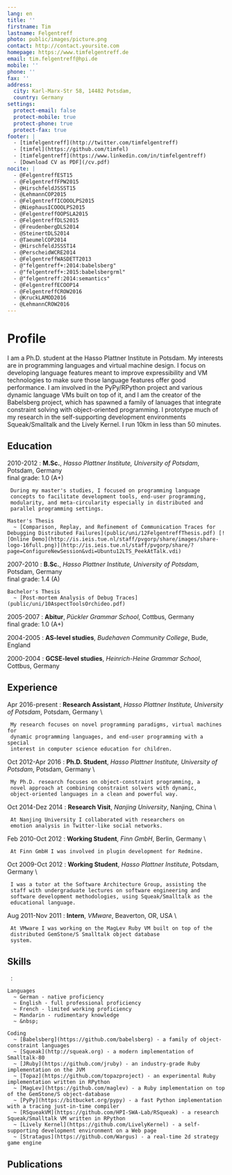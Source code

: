 ```yaml
---
lang: en
title: ''
firstname: Tim
lastname: Felgentreff
photo: public/images/picture.png
contact: http://contact.yoursite.com
homepage: https://www.timfelgentreff.de
email: tim.felgentreff@hpi.de
mobile: ''
phone: ''
fax: ''
address:
  city: Karl-Marx-Str 58, 14482 Potsdam, 
  country: Germany
settings:
  protect-email: false
  protect-mobile: true
  protect-phone: true
  protect-fax: true
footer: |
  - [timfelgentreff](http://twitter.com/timfelgentreff)
  - [timfel](https://github.com/timfel)
  - [timfelgentreff](https://www.linkedin.com/in/timfelgentreff)
  - [Download CV as PDF](/cv.pdf)
nocite: |
  - @FelgentreffEST15
  - @FelgentreffFPW2015
  - @HirschfeldJSSST15
  - @LehmannCOP2015
  - @FelgentreffICOOOLPS2015
  - @NiephausICOOOLPS2015
  - @FelgentreffOOPSLA2015
  - @FelgentreffDLS2015
  - @FreudenbergDLS2014
  - @SteinertDLS2014
  - @TaeumelCOP2014
  - @HirschfeldJSSST14
  - @PerscheidWCRE2014
  - @FelgentreffWASDETT2013
  - @"felgentreff+:2014:babelsberg"
  - @"felgentreff+:2015:babelsbergrml"
  - @"felgentreff:2014:semantics"
  - @FelgentreffECOOP14
  - @FelgentreffCROW2016
  - @KruckLAMOD2016
  - @LehmannCROW2016
---
```

  
Profile
=======

I am a Ph.D. student at the Hasso Plattner Institute in Potsdam. My
interests are in programming languages and virtual machine design. I focus on
developing language features meant to improve expressibility and VM
technologies to make sure those language features offer good
performance. I am involved in the PyPy/RPython project and various
dynamic language VMs built on top of it, and I am the creator of the
Babelsberg project, which has spawned a family of lanuages that
integrate constraint solving with object-oriented programming. I
prototype much of my research in the self-supporting development
environments Squeak/Smalltalk and the Lively Kernel. I run 10km in
less than 50 minutes.

Education
---------

2010-2012
:    **M.Sc.**, *Hasso Plattner Institute, University of Potsdam*, Potsdam, Germany \
     final grade: 1.0 (A+)

     During my master's studies, I focused on programming language
     concepts to facilitate development tools, end-user programming,
     modularity, and meta-circularity especially in distributed and
     parallel programming settings.

    Master's Thesis
      ~ [Comparison, Replay, and Refinement of Communication Traces for Debugging Distributed Failures](public/uni/12FelgentreffThesis.pdf) [![Online Demo](http://is.ieis.tue.nl/staff/pvgorp/share/images/share-logo-16full.png)](http://is.ieis.tue.nl/staff/pvgorp/share/?page=ConfigureNewSession&vdi=Ubuntu12LTS_PeekAtTalk.vdi)

2007-2010
:    **B.Sc.**, *Hasso Plattner Institute, University of Potsdam*, Potsdam, Germany \
     final grade: 1.4 (A)

    Bachelor's Thesis
      ~ [Post-mortem Analysis of Debug Traces](public/uni/10AspectToolsOrchideo.pdf)

2005-2007
:    **Abitur**, *Pückler Grammar School*, Cottbus, Germany \
     final grade: 1.0 (A+)

2004-2005
:    **AS-level studies**, *Budehaven Community College*, Bude, England

2000-2004
:    **GCSE-level studies**, *Heinrich-Heine Grammar School*, Cottbus, Germany


Experience
----------

Apr 2016-present
:    **Research Assistant**, *Hasso Plattner Institute, University of Potsdam*, Potsdam, Germany \

     My research focuses on novel programming paradigms, virtual machines for
     dynamic programming languages, and end-user programming with a special
     interest in computer science education for children.


Oct 2012-Apr 2016
:    **Ph.D. Student**, *Hasso Plattner Institute, University of Potsdam*, Potsdam, Germany \

     My Ph.D. research focuses on object-constraint programming, a
     novel approach at combining constraint solvers with dynamic,
     object-oriented languages in a clean and powerful way.


Oct 2014-Dez 2014
:    **Research Visit**, *Nanjing University*, Nanjing, China \

     At Nanjing University I collaborated with researchers on
     emotion analysis in Twitter-like social networks.


Feb 2010-Oct 2012
:    **Working Student**, *Finn GmbH*, Berlin, Germany \

     At Finn GmbH I was involved in plugin development for Redmine.


Oct 2009-Oct 2012
:    **Working Student**, *Hasso Plattner Institute*, Potsdam, Germany \

     I was a tutor at the Software Architecture Group, assisting the
     staff with undergraduate lectures on software engineering and
     software development methodologies, using Squeak/Smalltalk as the
     educational language.


Aug 2011-Nov 2011
:    **Intern**, *VMware*, Beaverton, OR, USA \

     At VMware I was working on the MagLev Ruby VM built on top of the
     distributed GemStone/S Smalltalk object database
     system.


Skills
------

&nbsp;
:    

    Languages
	  ~ German - native proficiency
	  ~ English - full professional proficiency
	  ~ French - limited working proficiency
	  ~ Mandarin - rudimentary knowledge
	  ~ &nbsp;

    Coding
	  ~ [Babelsberg](https://github.com/babelsberg) - a family of object-constraint languages 
	  ~ [Squeak](http://squeak.org) - a modern implementation of Smalltalk-80
	  ~ [JRuby](https://github.com/jruby) - an industry-grade Ruby implementation on the JVM
	  ~ [Topaz](https://github.com/topazproject) - an experimental Ruby implementation written in RPython 
	  ~ [MagLev](https://github.com/maglev) - a Ruby implementation on top of the GemStone/S object-database
	  ~ [PyPy](https://bitbucket.org/pypy) - a fast Python implementation with a tracing just-in-time compiler
	  ~ [RSqueakVM](https://github.com/HPI-SWA-Lab/RSqueak) - a research Squeak/Smalltalk VM written in RPython
	  ~ [Lively Kernel](https://github.com/LivelyKernel) - a self-supporting development environment on a Web page
	  ~ [Stratagus](https://github.com/Wargus) - a real-time 2d strategy game engine


Publications
------------
&nbsp;
